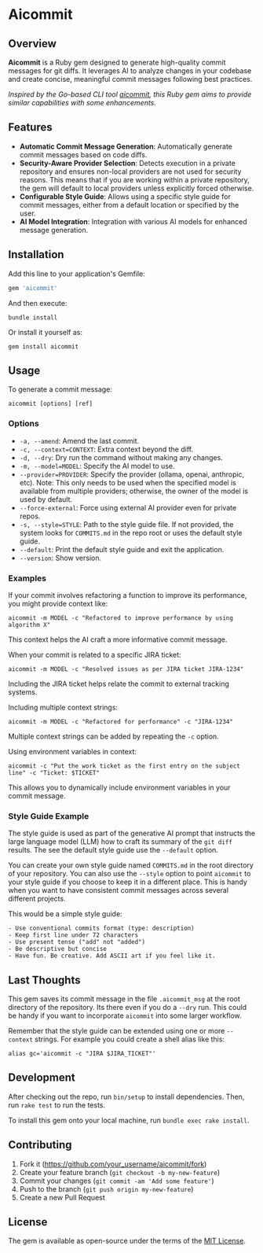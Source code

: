 # Aicommit

## Overview

**Aicommit** is a Ruby gem designed to generate high-quality commit messages for git diffs. It leverages AI to analyze changes in your codebase and create concise, meaningful commit messages following best practices.

*Inspired by the Go-based CLI tool [aicommit](https://github.com/coder/aicommit), this Ruby gem aims to provide similar capabilities with some enhancements.*

## Features

- **Automatic Commit Message Generation**: Automatically generate commit messages based on code diffs.
- **Security-Aware Provider Selection**: Detects execution in a private repository and ensures non-local providers are not used for security reasons. This means that if you are working within a private repository, the gem will default to local providers unless explicitly forced otherwise.
- **Configurable Style Guide**: Allows using a specific style guide for commit messages, either from a default location or specified by the user.
- **AI Model Integration**: Integration with various AI models for enhanced message generation.

## Installation

Add this line to your application's Gemfile:

```ruby
gem 'aicommit'
```

And then execute:

```shell
bundle install
```

Or install it yourself as:

```shell
gem install aicommit
```

## Usage

To generate a commit message:

```shell
aicommit [options] [ref]
```

### Options

- `-a, --amend`: Amend the last commit.
- `-c, --context=CONTEXT`: Extra context beyond the diff.
- `-d, --dry`: Dry run the command without making any changes.
- `-m, --model=MODEL`: Specify the AI model to use.
- `--provider=PROVIDER`: Specify the provider (ollama, openai, anthropic, etc). Note: This only needs to be used when the specified model is available from multiple providers; otherwise, the owner of the model is used by default.
- `--force-external`: Force using external AI provider even for private repos.
- `-s, --style=STYLE`: Path to the style guide file. If not provided, the system looks for `COMMITS.md` in the repo root or uses the default style guide.
- `--default`: Print the default style guide and exit the application.
- `--version`: Show version.

### Examples

If your commit involves refactoring a function to improve its performance, you might provide context like:
   ```shell
   aicommit -m MODEL -c "Refactored to improve performance by using algorithm X"
   ```

   This context helps the AI craft a more informative commit message.
  
When your commit is related to a specific JIRA ticket:
   ```shell
   aicommit -m MODEL -c "Resolved issues as per JIRA ticket JIRA-1234"
   ```

   Including the JIRA ticket helps relate the commit to external tracking systems.

Including multiple context strings:
   ```shell
   aicommit -m MODEL -c "Refactored for performance" -c "JIRA-1234"
   ```

   Multiple context strings can be added by repeating the `-c` option.

Using environment variables in context:
   ```shell
   aicommit -c "Put the work ticket as the first entry on the subject line" -c "Ticket: $TICKET"
   ```

   This allows you to dynamically include environment variables in your commit message.

### Style Guide Example

The style guide is used as part of the generative AI prompt that instructs the large language model (LLM) how to craft its summary of the `git diff` results.  The see the default style guide use the `--default` option.

You can create your own style guide named `COMMITS.md` in the root directory of your repository.  You can also use the `--style` option to point `aicommit` to your style guide if you choose to keep it in a different place.  This is handy when you want to have consistent commit messages across several different projects.

This would be a simple style guide:

```
- Use conventional commits format (type: description)
- Keep first line under 72 characters
- Use present tense ("add" not "added")
- Be descriptive but concise
- Have fun. Be creative. Add ASCII art if you feel like it.
```

## Last Thoughts

This gem saves its commit message in the file `.aicommit_msg` at the root directory of the repository.  Its there even if you do a `--dry` run.  This could be handy if you want to incorporate `aicommit` into some larger workflow.

Remember that the style guide can be extended using one or more `--context` strings.  For example you could create a shell alias like this:

```
alias gc='aicommit -c "JIRA $JIRA_TICKET"'
```

## Development

After checking out the repo, run `bin/setup` to install dependencies. Then, run `rake test` to run the tests.

To install this gem onto your local machine, run `bundle exec rake install`.

## Contributing

1. Fork it (<https://github.com/your_username/aicommit/fork>)
2. Create your feature branch (`git checkout -b my-new-feature`)
3. Commit your changes (`git commit -am 'Add some feature'`)
4. Push to the branch (`git push origin my-new-feature`)
5. Create a new Pull Request

## License

The gem is available as open-source under the terms of the [MIT License](https://opensource.org/licenses/MIT).
